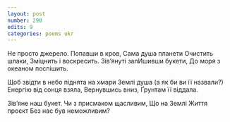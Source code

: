 ```yaml
---
layout: post
number: 290
edits: 9
categories: poems ukr
---
```


Не просто джерело.
Попавши в кров, 
Сама душа планети
Очистить шлаки,
Зміцнить і воскресить.
Зівʼянуті залИшивши букети,
До моря з океаном поспішить.

Щоб звідти в небо піднята на хмари
Землі душа (а як би ви її назвали?)
Енергію від сонця взяла, 
Вернувшись вниз,
Ґрунтам її віддала.

Зівʼяне наш букет.
Чи з присмаком щасливим,
Що на Землі Життя проєкт
Без нас був неможливим?
